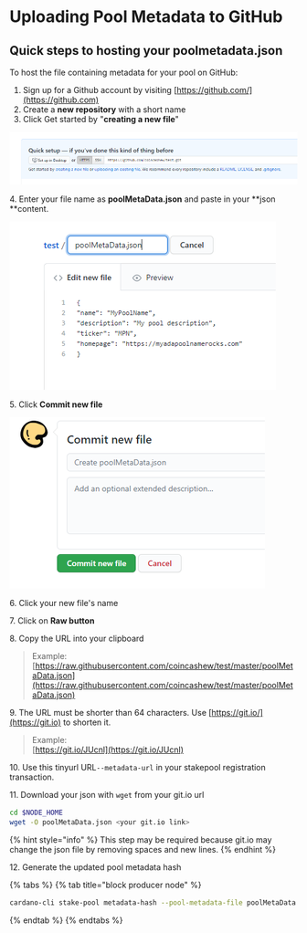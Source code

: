 # Uploading Pool Metadata to GitHub

## Quick steps to hosting your poolmetadata.json

To host the file containing metadata for your pool on GitHub:

1. Sign up for a Github account by visiting [https://github.com/](https://github.com)
2. Create a **new repository** with a short name
3. Click Get started by "**creating a new file**"

![](../../../../.gitbook/assets/git1.png)

4\. Enter your file name as **poolMetaData.json** and paste in your **json **content.

![](../../../../.gitbook/assets/git2.png)

5\. Click **Commit new file**

![](../../../../.gitbook/assets/git3.png)

6\. Click your new file's name

7\. Click on **Raw button**

8\. Copy the URL into your clipboard

> Example: [https://raw.githubusercontent.com/coincashew/test/master/poolMetaData.json](https://raw.githubusercontent.com/coincashew/test/master/poolMetaData.json)

9\. The URL must be shorter than 64 characters. Use [https://git.io/](https://git.io) to shorten it.

> Example:\
> [https://git.io/JUcnl](https://git.io/JUcnl)

10\. Use this tinyurl URL`--metadata-url` in your stakepool registration transaction.

11\. Download your json with `wget` from your git.io url

```bash
cd $NODE_HOME
wget -O poolMetaData.json <your git.io link>
```

{% hint style="info" %}
This step may be required because git.io may change the json file by removing spaces and new lines.
{% endhint %}

12\. Generate the updated pool metadata hash

{% tabs %}
{% tab title="block producer node" %}
```bash
cardano-cli stake-pool metadata-hash --pool-metadata-file poolMetaData.json > poolMetaDataHash.txt
```
{% endtab %}
{% endtabs %}
